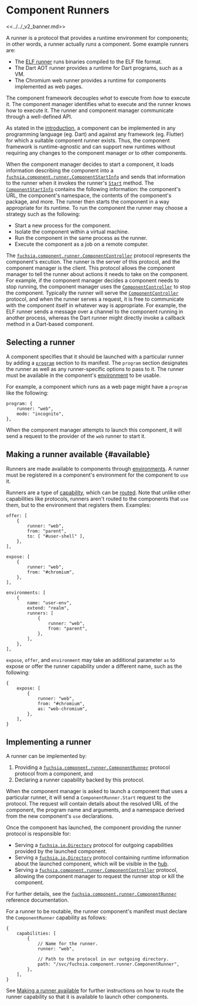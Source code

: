 # Component Runners

<<../../_v2_banner.md>>

A runner is a protocol that provides a runtime environment for components; in
other words, a runner actually *runs* a component. Some example runners are:

-   The [ELF runner][elf-runner] runs binaries compiled to the ELF file format.
-   The Dart AOT runner provides a runtime for Dart programs, such as a VM.
-   The Chromium web runner provides a runtime for components implemented as web
    pages.

The component framework decouples _what_ to execute from _how_ to execute it.
The component manager identifies what to execute and the runner knows how to
execute it. The runner and component manager communicate through a well-defined
API.

As stated in the [introduction][intro], a component can be implemented in any
programming language (eg. Dart) and against any framework (eg. Flutter) for
which a suitable component runner exists. Thus, the component framework is
runtime-agnostic and can support new runtimes without requiring any changes to
the component manager _or_ to other components.

When the component manager decides to start a component, it loads information
describing the component into a
[`fuchsia.component.runner.ComponentStartInfo`][sdk-component-runner] and sends
that information to the runner when it invokes the runner's
[`Start`][sdk-component-runner] method. The
[`ComponentStartInfo`][sdk-component-runner] contains the following information:
the component's URL, the component's namespace, the contents of the component's
package, and more. The runner then starts the component in a way appropriate for
its runtime. To run the component the runner may choose a strategy such as
the following:

-   Start a new process for the component.
-   Isolate the component within a virtual machine.
-   Run the component in the same process as the runner.
-   Execute the component as a job on a remote computer.

The [`fuchsia.component.runner.ComponentController`][sdk-component-runner]
protocol represents the component's excution. The runner is the server of this
protocol, and the component manager is the client. This protocol allows the
component manager to tell the runner about actions it needs to take on the
component. For example, if the component manager decides a component needs to
stop running, the component manager uses the
[`ComponentController`][sdk-component-runner] to stop the component. Typically
the runner will serve the [`ComponentController`][sdk-component-runner]
protocol, and when the runner serves a request, it is free to communicate with
the component itself in whatever way is appropriate. For example, the ELF runner
sends a message over a channel to the component running in another process,
whereas the Dart runner might directly invoke a callback method in a Dart-based
component.

## Selecting a runner

A component specifies that it should be launched with a particular runner by
adding a [`program`][program] section to its manifest. The `program` section
designates the runner as well as any runner-specific options to pass to it. The
runner must be available in the component's [environment][environments-runners]
to be usable.

For example, a component which runs as a web page might have a `program` like
the following:

```json5
program: {
    runner: "web",
    mode: "incognito",
},
```

When the component manager attempts to launch this component, it will send a
request to the provider of the `web` runner to start it.

## Making a runner available {#available}

Runners are made available to components through
[environments][environments-runners]. A runner must be registered in a
component's environment for the component to `use` it.

Runners are a type of [capability][glossary-capability], which can be
[routed][routing]. Note that unlike other capabilities like protocols, runners
aren't routed to the components that `use` them, but to the environment that
registers them. Examples:

```json5
offer: [
    {
        runner: "web",
        from: "parent",
        to: [ "#user-shell" ],
    },
],
```

```json5
expose: [
    {
        runner: "web",
        from: "#chromium",
    },
],
```

```json5
environments: [
    {
        name: "user-env",
        extend: "realm",
        runners: [
            {
                runner: "web",
                from: "parent",
            },
        ],
    },
],
```

`expose`, `offer`, and `environment` may take an additional parameter `as` to
expose or offer the runner capability under a different name, such as the
following:

```json5
{
    expose: [
        {
            runner: "web",
            from: "#chromium",
            as: "web-chromium",
        },
    ],
}
```

## Implementing a runner

A runner can be implemented by:

1.  Providing a
    [`fuchsia.component.runner.ComponentRunner`][sdk-component-runner] protocol
    protocol from a component, and
2.  Declaring a runner capability backed by this protocol.

When the component manager is asked to launch a component that uses a particular
runner, it will send a `ComponentRunner.Start` request to the protocol. The
request will contain details about the resolved URL of the component, the
program name and arguments, and a namespace derived from the new component's
`use` declarations.

Once the component has launched, the component providing the runner protocol is
responsible for:

-   Serving a [`fuchsia.io.Directory`][sdk-directory] protocol for outgoing
    capabilities provided by the launched component.
-   Serving a [`fuchsia.io.Directory`][sdk-directory] protocol containing
    runtime information about the launched component, which will be visible in
    the [hub][hub].
-   Serving a
    [`fuchsia.component.runner.ComponentController`][sdk-component-controller]
    protocol, allowing the component manager to request the runner stop or kill
    the component.

For further details, see the
[`fuchsia.component.runner.ComponentRunner`][sdk-component-runner]
reference documentation.

For a runner to be routable, the runner component's manifest must declare the
`ComponentRunner` capability as follows:

```json5
{
    capabilities: [
        {
            // Name for the runner.
            runner: "web",

            // Path to the protocol in our outgoing directory.
            path: "/svc/fuchsia.component.runner.ComponentRunner",
        },
    ],
}
```

See [Making a runner available](#available) for further instructions on how to
route the runner capability so that it is available to launch other components.

[elf-runner]: ../elf_runner.md
[environments-runners]: ../environments.md#runners
[routing]: ../component_manifests.md#capability-routing
[expose]: ../component_manifests.md#expose
[glossary-capability]: /docs/glossary.md#capability
[hub]: ../hub.md
[intro]: ../introduction.md#a_component_is_a_hermetic_composable_isolated_unit_of_software
[offer]: ../component_manifests.md#offer
[program]: ../component_manifests.md#program
[sdk-component-controller]: /sdk/fidl/fuchsia.component.runner/component_runner.fidl
[sdk-component-runner]: /sdk/fidl/fuchsia.component.runner/component_runner.fidl
[sdk-directory]: /sdk/fidl/fuchsia.io/io.fidl
[use]: ../component_manifests.md#use
